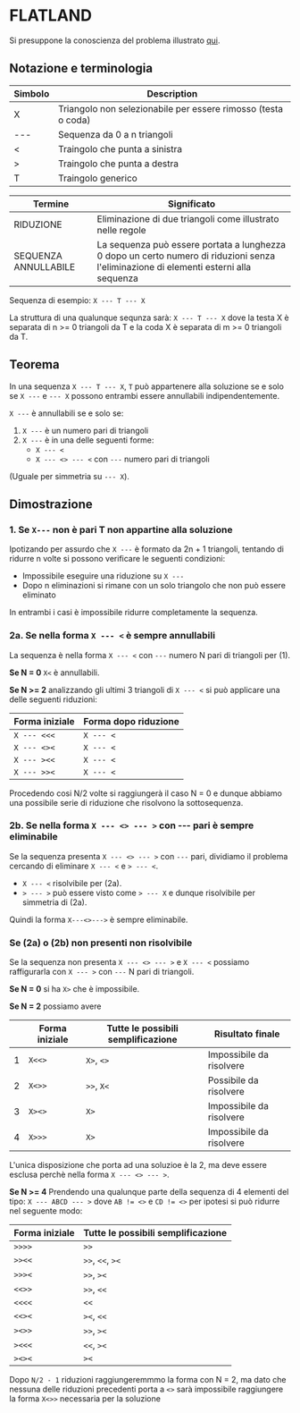 # FLATLAND
Si presuppone la conoscienza del problema illustrato [qui](https://github.com/NicolaToscan/ASD_1920/blob/master/4_flatland/flatland%20(it).pdf).

## Notazione e terminologia
| Simbolo | Description |
| ----------- | ----------- |
| X | Triangolo non selezionabile per essere rimosso (testa o coda) |
| --- | Sequenza da 0 a n triangoli |
| < | Traingolo che punta a sinistra |
| > | Traingolo che punta a destra |
| T | Traingolo generico |

| Termine | Significato |
| ----------- | ----------- |
| RIDUZIONE | Eliminazione di due triangoli come illustrato nelle regole |
| SEQUENZA ANNULLABILE | La sequenza può essere portata a lunghezza 0 dopo un certo numero di riduzioni senza l'eliminazione di elementi esterni alla sequenza

Sequenza di esempio:
`X --- T --- X`




La struttura di una qualunque sequnza sarà:
`X --- T --- X`
dove la testa X è separata di n >= 0 triangoli da T e la coda X è separata di m >= 0 triangoli da T.



## Teorema
In una sequenza `X --- T --- X`, `T` può appartenere alla soluzione se e solo se `X ---` e `--- X` possono entrambi essere annullabili indipendentemente.

`X ---` è annullabili se e solo se:
1. `X ---` è un numero pari di triangoli
2. `X ---` è in una delle seguenti forme:
   - `X --- <`
   - `X --- <> --- <` con `---` numero pari di triangoli

(Uguale per simmetria su `--- X`).

## Dimostrazione
<!-- dim che devono essere eliminate ind. -->

### 1. Se `X---` non è pari T non appartine alla soluzione
Ipotizando per assurdo che `X ---` è formato da 2n + 1 triangoli, tentando di ridurre n volte si possono verificare le seguenti condizioni:
- Impossibile eseguire una riduzione su `X ---`
- Dopo n eliminazioni si rimane con un solo triangolo che non può essere eliminato

In entrambi i casi è impossibile ridurre completamente la sequenza.


### 2a. Se nella forma `X --- <` è  sempre annullabili
La sequenza è nella forma `X --- <` con `---` numero N pari di triangoli per (1).

**Se N = 0** `X<` è annullabili.

**Se N >= 2** analizzando gli ultimi 3 triangoli di `X --- <` si può applicare una delle seguenti riduzioni:

| Forma iniziale | Forma dopo riduzione |
| ----------- | ----------- |
| `X --- <<<` | `X --- <` |
| `X --- <><` | `X --- <` |
| `X --- ><<` | `X --- <` |
| `X --- >><` | `X --- <` |

Procedendo cosi N/2 volte si raggiungerà il caso N = 0 e dunque abbiamo una possibile serie di riduzione che risolvono la sottosequenza.

### 2b. Se nella forma `X --- <> --- >` con --- pari è sempre eliminabile
Se la sequenza presenta `X --- <> --- >` con `---` pari, dividiamo il problema cercando di eliminare `X --- <` e `> --- <`.
- `X --- <` risolvibile per (2a).
- `> --- >` può essere visto come `> --- X` e dunque risolvibile per simmetria di (2a).

Quindi la forma `X---<>--->` è sempre eliminabile.


### Se (2a) o (2b) non presenti non risolvibile
Se la sequenza non presenta `X --- <> --- >` e `X --- <` possiamo raffigurarla con `X --- >` con `---` N pari di triangoli.

**Se N = 0** si ha `X>` che è impossibile.

**Se N = 2** possiamo avere

|   | Forma iniziale | Tutte le possibili semplificazione | Risultato finale |
| - | ----------- | ----------- | ----------- |
| 1 | `X<<>` | `X>`, `<>` | Impossibile da risolvere |
| 2 | `X<>>` | `>>`, `X<` | Possibile da risolvere |
| 3 | `X><>` | `X>` | Impossibile da risolvere |
| 4 | `X>>>` |  `X>` | Impossibile da risolvere |

L'unica disposizione che porta ad una soluzioe è la 2, ma deve essere esclusa perchè nella forma `X --- <> --- >`.

**Se N >= 4**
Prendendo una qualunque parte della sequenza di 4 elementi del tipo: `X --- ABCD --- >` dove `AB != <>` e `CD != <>` per ipotesi
si può ridurre nel seguente modo:

| Forma iniziale | Tutte le possibili semplificazione |
| ----------- | ----------- |
| `>>>>` | `>>` |
| `>><<` | `>>`, `<<`, `><` |
| `>>><` | `>>`, `><`|
| `<<>>` | `>>`, `<<` |
| `<<<<` | `<<` |
| `<<><` | `><`, `<<` |
| `><>>` | `>>`, `><` |
| `><<<` | `<<`, `><` |
| `><><` | `><` |

Dopo `N/2 - 1` riduzioni raggiungeremmmo la forma con N = 2, ma dato che nessuna delle riduzioni precedenti porta a `<>` sarà impossibile raggiungere la forma `X<>>` necessaria per la soluzione